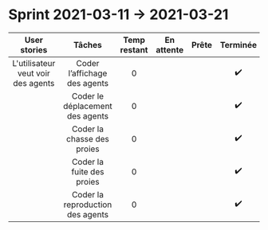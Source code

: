 # Sprint 2021-03-11 -> 2021-03-21

|                User stories                |                       Tâches                       | Temp restant |     En attente     |       Prête        | Terminée |
| :----------------------------------------: | :------------------------------------------------: | :----------: | :----------------: | :----------------: | :------: |
| L'utilisateur veut voir des agents  |            Coder l’affichage des agents             |      0       |                    |  |     :heavy_check_mark:    |
|                                            |         Coder le déplacement des agents         |      0       |                    |  | :heavy_check_mark: |
|                                            |           Coder la chasse des proies            |      0       |                    |  | :heavy_check_mark: |
|                                            |           Coder la fuite des proies             |      0      | |                   | :heavy_check_mark: |
|                                            |         Coder la reproduction des agents         |      0       |          |  | :heavy_check_mark: |
